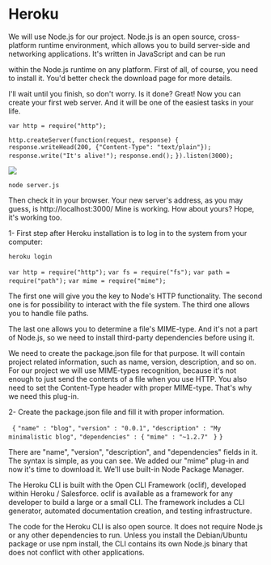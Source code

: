 # Heroku

We will use Node.js for our project. Node.js is an open source, cross-platform runtime environment, which allows you to build server-side and networking applications. It's written in JavaScript and can be run 

within the Node.js runtime on any platform. First of all, of course, you need to install it. You'd better check the download page for more details. 

I'll wait until you finish, so don't worry. Is it done? Great! Now you can create your first web server. And it will be one of the easiest tasks in your life.

``var http = require("http");``

``http.createServer(function(request, response) {``
  ``response.writeHead(200, {"Content-Type": "text/plain"});``
  ``response.write("It's alive!");``
  ``response.end();``
``}).listen(3000);``

![](http://i.imgur.com/idykoj7.png)

``node server.js``


Then check it in your browser. Your new server's address, as you may guess, is http://localhost:3000/ Mine is working. How about yours? Hope, it's working too.

1- First step after Heroku installation is to log in to the system from your computer:

`heroku login`

``var http = require("http");``
``var fs = require("fs");``
``var path = require("path");``
``var mime = require("mime");``

The first one will give you the key to Node's HTTP functionality. The second one is for possibility to interact with the file system. The third one allows you to handle file paths. 

The last one allows you to determine a file's MIME-type. And it's not a part of Node.js, so we need to install third-party dependencies before using it.

 We need to create the package.json file for that purpose. It will contain project related information, such as name, version, description, and so on. For our project we will use MIME-types recognition, because it's not enough to just send the contents of a file when you use HTTP. You also need to set the Content-Type header with proper MIME-type. That's why we need this plug-in.

 2- Create the package.json file and fill it with proper information.

`` {``
  ``"name" : "blog",``
  ``"version" : "0.0.1",``
  ``"description" : "My minimalistic blog",``
  ``"dependencies" : {``
    ``"mime" : "~1.2.7"``
 `` }``
``}``

There are "name", "version", "description", and "dependencies" fields in it. The syntax is simple, as you can see. We added our "mime" plug-in and now it's time to download it. We'll use built-in Node Package Manager.

The Heroku CLI is built with the Open CLI Framework (oclif), developed within Heroku / Salesforce. oclif is available as a framework for any developer to build a large or a small CLI. The framework includes a CLI generator, automated documentation creation, and testing infrastructure.

The code for the Heroku CLI is also open source. It does not require Node.js or any other dependencies to run. Unless you install the Debian/Ubuntu package or use npm install, the CLI contains its own Node.js binary that does not conflict with other applications.

